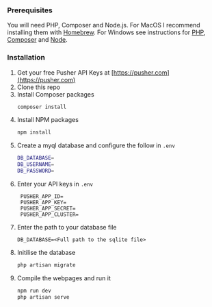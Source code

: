 ### Prerequisites

You will need PHP, Composer and Node.js. For MacOS I recommend installing them with [Homebrew](https://brew.sh/). For Windows see instructions for [PHP](https://windows.php.net/download/), [Composer](https://getcomposer.org/doc/00-intro.md#installation-windows) and [Node](https://nodejs.org/en/download/).

### Installation

1. Get your free Pusher API Keys at [https://pusher.com](https://pusher.com)
2. Clone this repo
3. Install Composer packages
   ```sh
   composer install
   ```
4. Install NPM packages
   ```sh
   npm install
   ```
5. Create a myql database and configure the follow in `.env`
    ```sh
    DB_DATABASE=
    DB_USERNAME=
    DB_PASSWORD=
    ```
6. Enter your API keys in `.env`
   ```
    PUSHER_APP_ID=
    PUSHER_APP_KEY=
    PUSHER_APP_SECRET=
    PUSHER_APP_CLUSTER=
   ```
7. Enter the path to your database file
    ```
    DB_DATABASE=<Full path to the sqlite file>
    ```
8. Initilise the database
    ```sh
    php artisan migrate
    ```
9. Compile the webpages and run it
    ```sh
    npm run dev
    php artisan serve
    ```

